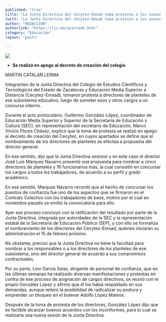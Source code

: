 ```yaml
---
published: "true"
title: "La Junta Directiva del Cecytez-Emsad toma protesta a los nuevos directores"
twitt: "La Junta Directiva del Cecytez-Emsad toma protesta a los nuevos directores"
author: "REDACCION"
authorlink: "https://ljz.mx/acercade.html"
category: "Educación"
layout: "posts"

---
```

![](http://i.imgur.com/ljozwX5m.jpg
)



*   **Se realizó en apego al decreto de creación del colegio**


  MARTIN CATALAN LERMA



  Integrantes de la Junta Directiva del Colegio de Estudios Científicos y Tecnológicos del Estado de Zacatecas y Educación Media Superior a Distancia (Cecytez-Emsad), tomaron protesta a directores de planteles de ese subsistema educativo, luego de someter esos y otros cargos a un concurso interno.



  Durante el acto protocolario, Guillermo González López, coordinador de Educación Media Superior y Superior de la Secretaría de Educación y Cultura (SEC), en representación del secretario de Educación, Marco Vinicio Flores Chávez, explicó que la toma de protesta se realizó en apego al decreto de creación del Cecytez, en cuyos apartados se define que el nombramiento de los directores de planteles se efectúa a propuesta del director general.



  En ese sentido, dijo que la Junta Directiva sesionó y en este caso el director José Luís Márquez Navarro presentó una propuesta para nombrar a cinco directores de planteles y 16 funcionarios más, la cual consistió en concursar los cargos a todos los trabajadores, de acuerdo a su perfil y grado académico.



  En ese sentido, Márquez Navarro recordó que el hecho de concursar los puestos de confianza fue uno de los aspectos que se firmaron en el Contrato Colectivo con los trabajadores de base, motivo por el cual en noviembre pasado se emitió la convocatoria para ello.



  Ayer ese proceso concluyó con la ratificación del resultado por parte de la Junta Directiva, integrada por autoridades de la SEC y la representación estatal de la Secretaría de Educación Pública (SEP), y con ello se formaliza el nombramiento de los directores del Cecytez-Emsad, quienes iniciarán su administración el 15 de febrero próximo.



  No obstante, precisó que la Junta Directiva no tiene la facultad para nombrar a los responsables o a los directores de los planteles de ese subsistema, sino del director general de acuerdo a sus compromisos contractuales.



  Por su parte, Lino García Salas, dirigente de personal de confianza, que en las últimas semanas ha realizado diversas manifestaciones y protestas en contra de ese proceso de asignación de cargos directivos, se reunió con el propio González López y afirmó que él los había respaldado en sus demandas, aunque reiteró la posibilidad de radicalizar su postura y emprender un bloqueo en el bulevar Adolfo López Mateos.



  Después de la toma de protesta de los directores, González López dijo que es factible alcanzar buenos acuerdos con los inconformes, para lo cual se realizaría una nueva sesión de la Junta Directiva.



   

